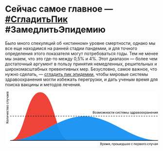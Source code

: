 # Сейчас самое главное — [**\#СгладитьПик**](https://twitter.com/hashtag/FlattenTheCurve?src=hashtag_click)  **#ЗамедлитьЭпидемию**

Было много спекуляций об «истинном» уровне смертности, однако мы все еще находимся на ранней стадии пандемии, и для точного определения этого показателя могут потребоваться годы. Тем не менее мы знаем, что это где-то между 0,5% и 4%. Этот диапазон — более чем достаточный аргумент в пользу принятия немедленных, решительных и широкомасштабных превентивных мер. Безусловно, самое важное, что нужно сделать, — [сгладить пик эпидемии](https://www.economist.com/briefing/2020/02/29/covid-19-is-now-in-50-countries-and-things-will-get-worse), чтобы мировые системы здравоохранения могли избежать перегрузки, и дать ученым время для поиска вакцины и методов лечения.

![](/ru/images/health-system-capacity.svg)
